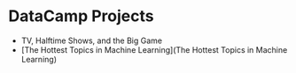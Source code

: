 # DataCamp Projects

- TV, Halftime Shows, and the Big Game
- [The Hottest Topics in Machine Learning](The Hottest Topics in Machine Learning)
